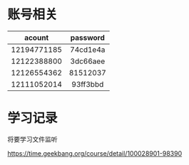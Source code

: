 # 账号相关

|   acount    | password |
| :---------: | :------: |
| 12194771185 | 74cd1e4a |
| 12122388800 | 3dc66aee |
| 12126554362 | 81512037 |
| 12111052014 | 93ff3bbd |

# 学习记录

将要学习文件监听

https://time.geekbang.org/course/detail/100028901-98390